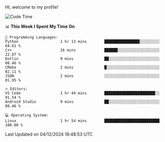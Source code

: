 HI, welcome to my profile!
<!--START_SECTION:waka-->
![Code Time](http://img.shields.io/badge/Code%20Time-1%2C955%20hrs%202%20mins-blue)

📊 **This Week I Spent My Time On** 

```text
💬 Programming Languages: 
Python                   1 hr 13 mins        ████████████████░░░░░░░░░   64.61 % 
C++                      26 mins             ██████░░░░░░░░░░░░░░░░░░░   22.87 % 
Kotlin                   9 mins              ██░░░░░░░░░░░░░░░░░░░░░░░   08.46 % 
CMake                    2 mins              █░░░░░░░░░░░░░░░░░░░░░░░░   02.11 % 
JSON                     2 mins              ░░░░░░░░░░░░░░░░░░░░░░░░░   01.95 % 

🔥 Editors: 
VS Code                  1 hr 44 mins        ███████████████████████░░   91.54 % 
Android Studio           9 mins              ██░░░░░░░░░░░░░░░░░░░░░░░   08.46 % 

💻 Operating System: 
Linux                    1 hr 54 mins        █████████████████████████   100.00 % 
```


 Last Updated on 04/12/2024 18:48:53 UTC
<!--END_SECTION:waka-->
